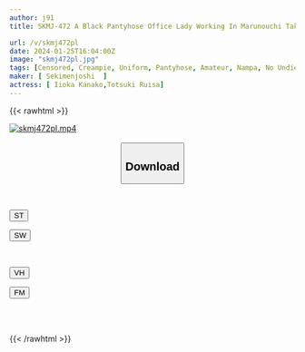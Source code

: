 ```yaml
---
author: j91
title: SKMJ-472 A Black Pantyhose Office Lady Working In Marunouchi Takes On The Challenge! No Panties, Black Pantyhose, Intercrural Sex! She Violently Rubs Her Big Dick, And Her Black Pantyhose Gets Soaked. They Tear Them Apart And Rub Them Together Raw, And They End Up Slipping Into Her Slimy Crack And Ejaculate Continuously! !

url: /v/skmj472pl
date: 2024-01-25T16:04:00Z
image: "skmj472pl.jpg"
tags: [Censored, Creampie, Uniform, Pantyhose, Amateur, Nampa, No Undies	]
maker: [ Sekimenjoshi  ]
actress: [ Iioka Kanako,Totsuki Ruisa]
---
```



{{< rawhtml >}}

<div class="video" data-videoid="7Xqg1eeKQeHxLQ">
    <a href="javascript:;">
        <img src="/v/skmj472pl/skmj472pl.jpg" width="WIDTH" height="HEIGHT" alt="skmj472pl.mp4" loading="lazy">
    </a>
</div>

<script type="text/javascript" src="https://j91.asia/asset/on-demand-st.js"></script>

<br>
  <link rel="stylesheet" href="https://j91.asia/asset/bs5.css">
  
  <center>
  <button class="btn btn-primary" type="button" data-bs-toggle="collapse" data-bs-target=".multi-collapse" aria-expanded="false" aria-controls="multiCollapseExample1 multiCollapseExample2"><h2>Download</h2></button></center>
</p>
<div class="row">
  <div class="col">
    <div class="collapse multi-collapse" id="multiCollapseExample1">
      <div class="card card-body">
	      	      <br>
<div class="buttons">  
<p><a href="https://streamtape.to/v/7Xqg1eeKQeHxLQ" target="_blank"><button class="btn-hover color-3"><i class="fa fa-download"></i> ST</button></a></p>
<p><a href="https://flaswish.com/fmglym6dxfp6" target="_blank"><button class="btn-hover color-2"><i class="fa fa-download"></i> SW</button></a></p></div>
    </div>
  </div>
</div>
  <div class="col">
    <div class="collapse multi-collapse" id="multiCollapseExample2">
      <div class="card card-body">
	      <br>
<div class="buttons">
<p><a href="https://vidhidepro.com/f/rz4n67xfqdvl" target="_blank"><button class="btn-hover color-9"><i class="fa fa-download"></i> VH</button></a></p>
<p><a href="https://filemoon.sx/d/2lbqb63y9p05" target="_blank"><button class="btn-hover color-8"><i class="fa fa-download"></i> FM</button></a></p></div>
<br><br>
      </div>
    </div>
  </div>
</div>

{{< /rawhtml >}}